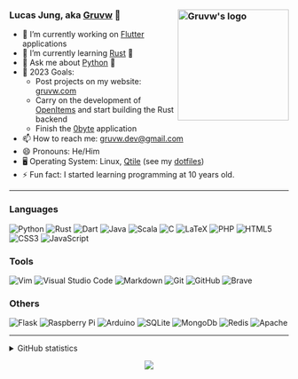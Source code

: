 ### Lucas Jung, aka [Gruvw](https://gruvw.com) 👋 <img align="right" alt="Gruvw's logo" height="200px" src="https://i.ibb.co/mDmMcRB/gruvw-logo.png" /> 

- 🔭 I’m currently working on [Flutter](https://flutter.dev/) applications
- 🌱 I’m currently learning [Rust](https://www.rust-lang.org/) 🦀
- 💬 Ask me about [Python](https://www.python.org/) 🐍
- 🥅 2023 Goals:
  - Post projects on my website: [gruvw.com](https://gruvw.com/projects)
  - Carry on the development of [OpenItems](https://github.com/Open-Items/open-items) and start building the Rust backend
  - Finish the [0byte](https://github.com/gruvw/0byte) application
- 📫 How to reach me: gruvw.dev@gmail.com
- 😄 Pronouns: He/Him
- 🖥️ Operating System: Linux, [Qtile](https://github.com/qtile/qtile/) (see my [dotfiles](https://github.com/gruvw/dotfiles))
- ⚡ Fun fact: I started learning programming at 10 years old.

---

### Languages

<p>
  <img src="https://img.shields.io/badge/python%20-black.svg?&style=for-the-badge&logo=python&logoColor=%234B8BBE" alt="Python" />
  <img src="https://img.shields.io/badge/rust%20-black.svg?&style=for-the-badge&logo=rust&logoColor=%23CE422B" alt="Rust" />
  <img src="https://img.shields.io/badge/dart-black.svg?&style=for-the-badge&logo=dart&logoColor=%230175C2" alt="Dart" />
  <img src="https://img.shields.io/badge/java-black.svg?&style=for-the-badge&logo=openjdk&logoColor=%23f89820" alt="Java" />
  <img src="https://img.shields.io/badge/scala-black.svg?&style=for-the-badge&logo=scala&logoColor=%23DC322F" alt="Scala" />
  <img src="https://img.shields.io/badge/c%20-black.svg?&style=for-the-badge&logo=c&logoColor=%23017dc6" alt="C" />
  <img src="https://img.shields.io/badge/LaTeX%20-black.svg?&style=for-the-badge&logo=latex&logoColor=%23008080" alt="LaTeX" />
  <img src="https://img.shields.io/badge/php-black.svg?&style=for-the-badge&logo=php&logoColor=%23777BB4" alt="PHP" />
  <img src="https://img.shields.io/badge/html5%20-black.svg?&style=for-the-badge&logo=html5&logoColor=%23E34F26" alt="HTML5" />
  <img src="https://img.shields.io/badge/css3%20-black.svg?&style=for-the-badge&logo=css3&logoColor=%231572B6" alt="CSS3" />
  <img src="https://img.shields.io/badge/javascript%20-black.svg?&style=for-the-badge&logo=javascript&logoColor=%23f7df1e" alt="JavaScript"/>
</p>

### Tools

<p>
  <img src="https://img.shields.io/badge/Vim-black?logo=Vim&logoColor=008080&style=for-the-badge" alt="Vim" />
  <img src="https://img.shields.io/badge/Visual_Studio_Code-black.svg?&style=for-the-badge&logo=visual-studio-code&logoColor=%23007ACC" alt="Visual Studio Code" />
  <img src="https://img.shields.io/badge/markdown-black.svg?&style=for-the-badge&logo=markdown&logoColor=white" alt="Markdown" />
  <img src="https://img.shields.io/badge/git%20-black.svg?&style=for-the-badge&logo=git&logoColor=%23F05033" alt="Git" />
  <img src="https://img.shields.io/badge/github%20-black.svg?&style=for-the-badge&logo=github&logoColor=%23e8eaea" alt="GitHub" />
  <img src="https://img.shields.io/badge/brave-black.svg?&style=for-the-badge&logo=brave&logoColor=%23FB542B" alt="Brave" />
</p>

### Others

<p>
  <img src="https://img.shields.io/badge/flask%20-black.svg?&style=for-the-badge&logo=flask&logoColor=white" alt="Flask"/>
  <img src="https://img.shields.io/badge/Raspberry%20Pi-black.svg?&style=for-the-badge&logo=raspberry%20pi&logoColor=%23e61e7a" alt="Raspberry Pi"/>
  <img src="https://img.shields.io/badge/Arduino%20-black.svg?&style=for-the-badge&logo=arduino&logoColor=%2300979D" alt="Arduino" />
  <img src ="https://img.shields.io/badge/sqlite-black.svg?&style=for-the-badge&logo=sqlite&logoColor=%234da5d7" alt="SQLite" />
  <img src="https://img.shields.io/badge/mongodb-black.svg?&style=for-the-badge&logo=mongodb&logoColor=%2347A248" alt="MongoDb" />
  <img src="https://img.shields.io/badge/redis-black.svg?&style=for-the-badge&logo=redis&logoColor=%23d9392e" alt="Redis" />
  <img src="https://img.shields.io/badge/apache%20-black.svg?&style=for-the-badge&logo=apache&logoColor=%23D42029" alt="Apache" />
</p>

---

<details>
  <summary>GitHub statistics</summary>
  <p>
  <img src="http://github-profile-summary-cards.vercel.app/api/cards/profile-details?username=gruvw&theme=github_dark" />
  <img src="https://streak-stats.demolab.com?user=gruvw&theme=github-dark&hide_border=true&exclude_days=Sun%2CSat" />
  <img src="http://github-profile-summary-cards.vercel.app/api/cards/stats?username=gruvw&theme=github_dark" />
  <img src="https://github-readme-stats.vercel.app/api/top-langs/?username=gruvw&langs_count=8&layout=compact&hide_border=true&hide=vim%20script&theme=github_dark" />
  </p>
</details>

<p align="center">
    <img src="https://komarev.com/ghpvc/?username=gruvw&style=for-the-badge&color=brightgreen" />
</p>
